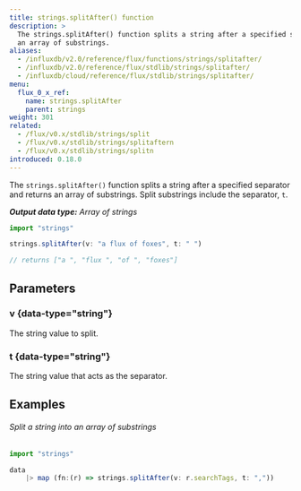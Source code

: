 ```yaml
---
title: strings.splitAfter() function
description: >
  The strings.splitAfter() function splits a string after a specified separator and returns
  an array of substrings.
aliases:
  - /influxdb/v2.0/reference/flux/functions/strings/splitafter/
  - /influxdb/v2.0/reference/flux/stdlib/strings/splitafter/
  - /influxdb/cloud/reference/flux/stdlib/strings/splitafter/
menu:
  flux_0_x_ref:
    name: strings.splitAfter
    parent: strings
weight: 301
related:
  - /flux/v0.x/stdlib/strings/split
  - /flux/v0.x/stdlib/strings/splitaftern
  - /flux/v0.x/stdlib/strings/splitn
introduced: 0.18.0
---
```


The `strings.splitAfter()` function splits a string after a specified separator and returns
an array of substrings.
Split substrings include the separator, `t`.

_**Output data type:** Array of strings_

```js
import "strings"

strings.splitAfter(v: "a flux of foxes", t: " ")

// returns ["a ", "flux ", "of ", "foxes"]
```

## Parameters

### v {data-type="string"}
The string value to split.

### t {data-type="string"}
The string value that acts as the separator.

## Examples

###### Split a string into an array of substrings
```js
import "strings"

data
    |> map (fn:(r) => strings.splitAfter(v: r.searchTags, t: ","))
```
